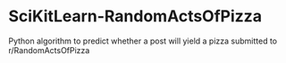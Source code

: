 # SciKitLearn-RandomActsOfPizza
Python algorithm to predict whether a post will yield a pizza submitted to r/RandomActsOfPizza
